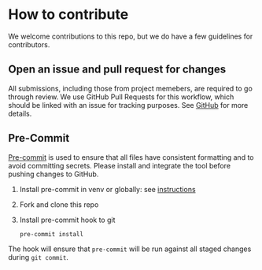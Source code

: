 # How to contribute

We welcome contributions to this repo, but we do have a few guidelines for
contributors.

## Open an issue and pull request for changes

All submissions, including those from project memebers, are required to go through
review. We use GitHub Pull Requests for this workflow, which should be linked with
an issue for tracking purposes.
See [GitHub](https://help.github.com/articles/about-pull-requests/) for more details.

## Pre-Commit

[Pre-commit](https://pre-commit.com/) is used to ensure that all files have
consistent formatting and to avoid committing secrets. Please install and
integrate the tool before pushing changes to GitHub.

1. Install pre-commit in venv or globally: see [instructions](https://pre-commit.com/#installation)
2. Fork and clone this repo
3. Install pre-commit hook to git

   ```shell
   pre-commit install
   ```
The hook will ensure that `pre-commit` will be run against all staged changes
during `git commit`.
